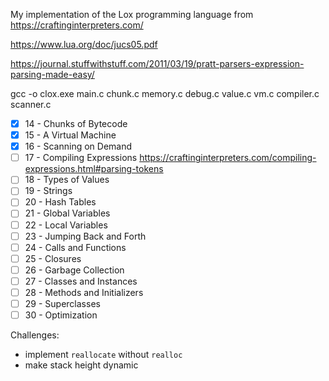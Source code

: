 My implementation of the Lox programming language from https://craftinginterpreters.com/

https://www.lua.org/doc/jucs05.pdf

https://journal.stuffwithstuff.com/2011/03/19/pratt-parsers-expression-parsing-made-easy/

gcc -o clox.exe main.c chunk.c memory.c debug.c value.c vm.c compiler.c scanner.c

- [x] 14 - Chunks of Bytecode
- [x] 15 - A Virtual Machine
- [x] 16 - Scanning on Demand
- [ ] 17 - Compiling Expressions
https://craftinginterpreters.com/compiling-expressions.html#parsing-tokens
- [ ] 18 - Types of Values
- [ ] 19 - Strings
- [ ] 20 - Hash Tables
- [ ] 21 - Global Variables
- [ ] 22 - Local Variables
- [ ] 23 - Jumping Back and Forth
- [ ] 24 - Calls and Functions
- [ ] 25 - Closures
- [ ] 26 - Garbage Collection
- [ ] 27 - Classes and Instances
- [ ] 28 - Methods and Initializers
- [ ] 29 - Superclasses
- [ ] 30 - Optimization

Challenges:
- implement `reallocate` without `realloc`
- make stack height dynamic